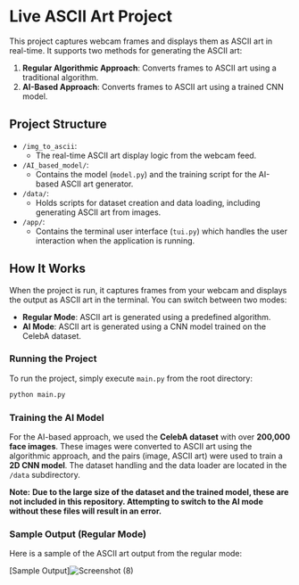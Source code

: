 # Live ASCII Art Project

This project captures webcam frames and displays them as ASCII art in real-time. It supports two methods for generating the ASCII art:

1. **Regular Algorithmic Approach**: Converts frames to ASCII art using a traditional algorithm.
2. **AI-Based Approach**: Converts frames to ASCII art using a trained CNN model.

## Project Structure

- `/img_to_ascii`:
  - The real-time ASCII art display logic from the webcam feed.
- `/AI_based_model/`:
  - Contains the model (`model.py`) and the training script for the AI-based ASCII art generator.
- `/data/`:
  - Holds scripts for dataset creation and data loading, including generating ASCII art from images.
- `/app/`:
  - Contains the terminal user interface (`tui.py`) which handles the user interaction when the application is running.
  
## How It Works

When the project is run, it captures frames from your webcam and displays the output as ASCII art in the terminal. You can switch between two modes:
- **Regular Mode**: ASCII art is generated using a predefined algorithm.
- **AI Mode**: ASCII art is generated using a CNN model trained on the CelebA dataset.

### Running the Project

To run the project, simply execute `main.py` from the root directory:

```bash
python main.py
```

### Training the AI Model

For the AI-based approach, we used the **CelebA dataset** with over **200,000 face images**. These images were converted to ASCII art using the algorithmic approach, and the pairs (image, ASCII art) were used to train a **2D CNN model**. The dataset handling and the data loader are located in the `/data` subdirectory.

**Note:** **Due to the large size of the dataset and the trained model, these are not included in this repository. Attempting to switch to the AI mode without these files will result in an error.**

### Sample Output (Regular Mode)

Here is a sample of the ASCII art output from the regular mode:

[Sample Output]![Screenshot (8)](https://github.com/user-attachments/assets/6dad8075-ad2b-4aaa-b763-978d5f43fc09)

